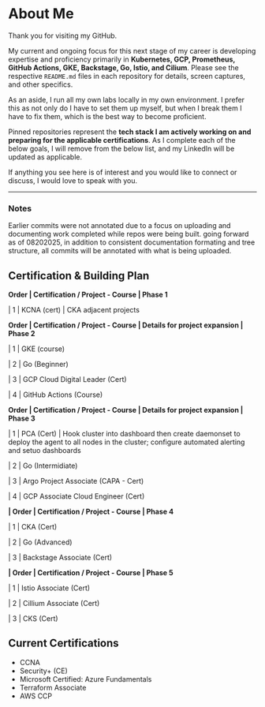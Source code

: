 # About Me

Thank you for visiting my GitHub.  

My current and ongoing focus for this next stage of my career is developing expertise and proficiency primarily in **Kubernetes, GCP, Prometheus, GitHub Actions, GKE, Backstage, Go, Istio, and Cilium**. Please see the respective `README.md` files in each repository for details, screen captures, and other specifics.

As an aside, I run all my own labs locally in my own environment. I prefer this as not only do I have to set them up myself, but when I break them I have to fix them, which is the best way to become proficient.

Pinned repositories represent the **tech stack I am actively working on and preparing for the applicable certifications**. As I complete each of the below goals, I will remove from the below list, and my LinkedIn will be updated as applicable.

If anything you see here is of interest and you would like to connect or discuss, I would love to speak with you.

---

### Notes
Earlier commits were not annotated due to a focus on uploading and documenting work completed while repos were being built.
going forward as of 08202025, in addition to consistent documentation formating and tree structure, all commits will be annotated with what is being uploaded.

## Certification & Building Plan

**Order | Certification / Project - Course | Phase 1**

| 1     | KCNA (cert) | CKA adjacent projects

**Order | Certification / Project - Course | Details for project expansion | Phase 2**

| 1     | GKE (course) 

| 2     | Go (Beginner) 

| 3     | GCP Cloud Digital Leader (Cert)

| 4     | GitHub Actions (Course) 

**Order | Certification / Project - Course | Details for project expansion | Phase 3**

| 1     | PCA (Cert) | Hook cluster into dashboard then create daemonset to deploy the agent to all nodes in the cluster; configure automated alerting and setuo dashboards

| 2     | Go (Intermidiate)

| 3     | Argo Project Associate (CAPA - Cert)

| 4     | GCP Associate Cloud Engineer (Cert)

**| Order | Certification / Project - Course | Phase 4**

| 1     | CKA (Cert)

| 2     | Go (Advanced)

| 3     | Backstage Associate (Cert)

**| Order | Certification / Project - Course | Phase 5**

| 1     | Istio Associate (Cert)

| 2     | Cillium Associate (Cert)

| 3     | CKS (Cert)

## Current Certifications

- CCNA  
- Security+ (CE)  
- Microsoft Certified: Azure Fundamentals  
- Terraform Associate  
- AWS CCP  
